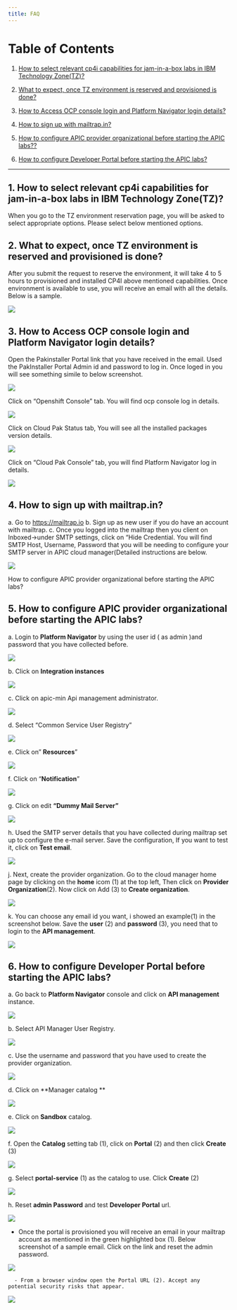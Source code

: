 ```yaml
---
title: FAQ
---
```


# Table of Contents
1. [How to select relevant cp4i capabilities for jam-in-a-box labs in IBM Technology Zone(TZ)?](#TZ-selection)

2. [What to expect, once TZ environment is reserved and provisioned is done?](#TZ-env-email)

3. [How to Access OCP console login and Platform Navigator login details?](#TZ-ocp-console)

4. [How to sign up with mailtrap.in?](#TZ-mailtrap)

5. [How to configure APIC provider organizational before starting the APIC labs??](#TZ-apic-porg)

6. [How to configure Developer Portal before starting the APIC labs?](TZ-apic-ptl)


---

## 1. How to select relevant cp4i capabilities for jam-in-a-box labs in IBM Technology Zone(TZ)?<a name="TZ-selection)"></a>
When you go to the TZ environment reservation page, you will be asked to select appropriate options. 
Please select below mentioned options.

## 2. What to expect, once TZ environment is reserved and provisioned is done?<a name="TZ-ocp-console"></a>

After you submit the request to reserve the environment, it will take 4 to 5 hours to provisioned and installed CP4I above mentioned capabilities.
Once environment is available to use, you will receive an email with all the details. Below is a sample.

![](./images/1.png)


## 3. How to Access OCP console login and Platform Navigator login details?<a name="TZ-ocp-console"></a>

Open the Pakinstaller Portal link that you have received in the email. 
Used the PakInstaller Portal Admin id and password to log in. Once loged in you will see something simile to below screenshot.

![](./images/2.png)

Click on “Openshift Console” tab. You will find ocp console log in details.

![](./images/3.png)

Click on Cloud Pak Status tab, You will see all the installed packages version details.

![](./images/4.png)

Click on “Cloud Pak Console” tab, you will find Platform Navigator log in details.

![](./images/5.png)

## 4. How to sign up with mailtrap.in?<a name="TZ-mailtrap"></a>

a.	Go to https://mailtrap.io
b.	Sign up as new user if you do have an account with mailtrap.
c.	Once you logged into the mailtrap then you client on Inboxed->under SMTP settings, click on “Hide Credential. You will find SMTP Host, Username, Password that you will be needing to configure your SMTP server in APIC cloud manager(Detailed instructions are below.

![](./images/6.png)

How to configure APIC provider organizational before starting the APIC labs?

## 5. How to configure APIC provider organizational before starting the APIC labs?<a name="TZ-apic-porg"></a>

a.	Login to **Platform Navigator** by using the user id ( as admin )and password that you have collected before. 

![](./images/7.png)

b.	Click on **Integration instances**

![](./images/8.png)

c.	Click on apic-min Api management administrator.

![](./images/9.png)

d.	Select “Common Service User Registry”

![](./images/10.png)

e.	Click on” **Resources**”

![](./images/11.png)

f.	Click on “**Notification**”

![](./images/12.png)

g.	Click on edit **“Dummy Mail Server”**

![](./images/13.png)

h.	Used the SMTP server details that you have collected during mailtrap set up to configure the e-mail server. Save the configuration, If you want to test it, click on **Test email**.

![](./images/14.png)

j.	Next, create the provider organization. Go to the cloud manager home page by clicking on the **home** icom (1) at the top left, Then click on **Provider Organization**(2). Now click on Add (3) to **Create organization**.

![](./images/15.png)

k.	You can choose any email id you want, i showed an example(1)  in the screenshot below. Save  the **user**  (2) and **password** (3), you need that to login to the **API management**.

![](./images/16.png)

## 6. How to configure Developer Portal before starting the APIC labs?<a name="TZ-apic-ptl"></a>

a. Go back to **Platform Navigator** console and click on **API management** instance.

![](./images/17.png)

b.	Select API Manager User Registry.

![](./images/18.png)

c.	Use the username and password that you have used to create the provider organization.

![](./images/19.png)

d.	Click on **Manager catalog **

![](./images/20.png)

e.	Click on **Sandbox** catalog.

![](./images/21.png)

f. Open the **Catalog** setting tab (1), click on **Portal** (2) and then click **Create** (3)

![](./images/22.png)

g. Select **portal-service** (1) as the catalog to use. Click **Create** (2)

![](./images/23.png)

h. Reset **admin Password** and test **Developer Portal** url.

   ![](./images/24.png)  
   
   - Once the portal is provisioned you will receive an email in your mailtrap account as mentioned in the green highlighted box (1). Below screenshot of a sample email. Click on the link and reset the admin password.  
    
   ![](./images/25.png)    
     
      - From a browser window open the Portal URL (2). Accept any potential security risks that appear.  
     
   ![](./images/25.png)  
     
     
     
    






